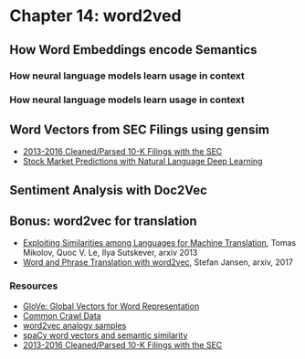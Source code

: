 # Chapter 14: word2ved

## How Word Embeddings encode Semantics

### How neural language models learn usage in context
### How neural language models learn usage in context

## Word Vectors from SEC Filings using gensim

- [2013-2016 Cleaned/Parsed 10-K Filings with the SEC](https://data.world/jumpyaf/2013-2016-cleaned-parsed-10-k-filings-with-the-sec)
- [Stock Market Predictions with Natural Language Deep Learning](https://www.microsoft.com/developerblog/2017/12/04/predicting-stock-performance-deep-learning/)

## Sentiment Analysis with Doc2Vec

## Bonus: word2vec for translation

- [Exploiting Similarities among Languages for Machine Translation](https://arxiv.org/abs/1309.4168), Tomas Mikolov, Quoc V. Le, Ilya Sutskever, arxiv 2013
- [Word and Phrase Translation with word2vec](https://arxiv.org/abs/1705.03127), Stefan Jansen, arxiv, 2017

### Resources

- [GloVe: Global Vectors for Word Representation](https://github.com/stanfordnlp/GloVe)
- [Common Crawl Data](http://commoncrawl.org/the-data/)
- [word2vec analogy samples](https://github.com/nicholas-leonard/word2vec/blob/master/questions-words.txt)
- [spaCy word vectors and semantic similarity](https://spacy.io/usage/vectors-similarity)
- [2013-2016 Cleaned/Parsed 10-K Filings with the SEC](https://data.world/jumpyaf/2013-2016-cleaned-parsed-10-k-filings-with-the-sec)
